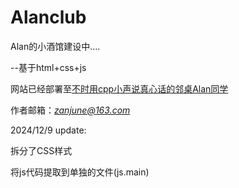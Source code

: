 # Alanclub

Alan的小酒馆建设中....

--基于html+css+js

网站已经部署至[不时用cpp小声说真心话的邻桌Alan同学](alanclub.icu)

作者邮箱：*zanjune@163.com*

2024/12/9 update:

拆分了CSS样式

将js代码提取到单独的文件(js.main)